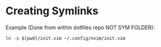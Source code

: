 # Creating Symlinks
Example (Done from within dotfiles repo NOT SYM FOLDER):
```
ln -s $(pwd)/init.vim ~/.config/nvim/init.vim
```
